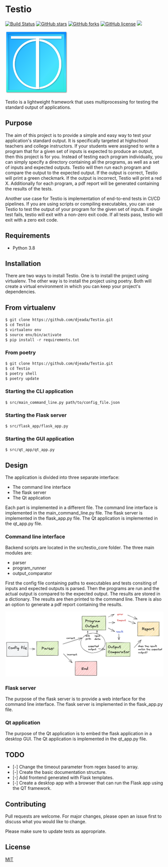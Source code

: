 # Testio

[![Build Status](https://travis-ci.org/djeada/testio.svg?branch=main)](https://travis-ci.org/djeada/testio)
<a href="https://github.com/djeada/testio/stargazers"><img alt="GitHub stars" src="https://img.shields.io/github/stars/djeada/testio"></a>
<a href="https://github.com/djeada/testio/network"><img alt="GitHub forks" src="https://img.shields.io/github/forks/djeada/testio"></a>
<a href="https://github.com/djeada/testio/blob/master/LICENSE.txt"><img alt="GitHub license" src="https://img.shields.io/github/license/djeada/testio"></a>
<a href=""><img src="https://img.shields.io/badge/contributions-welcome-brightgreen.svg?style=flat"></a>

<img src="https://github.com/djeada/Testio/blob/main/resources/logo.png" alt="Testio" width="200"/>

Testio is a lightweight framework that uses multiprocessing for testing the standard output of applications.

## Purpose

The aim of this project is to provide a simple and easy way to test your application's standard output. It is specifically targeted at highschool teachers and college instructors. If your students were assigned to write a program that for a given set of inputs is expected to produce an output, then this project is for you. Instead of testing each program individually, you can simply specify a directory containing all the programs, as well as a set of inputs and expected outputs. Testio will then run each program and compare the output to the expected output. If the output is correct, Testio will print a green checkmark. If the output is incorrect, Testio will print a red X. Additionally for each program, a pdf report will be generated containing the results of the tests.

Another use case for Testio is implementation of end-to-end tests in CI/CD pipelines. If you are using scripts or compiling executables, you can use Testio to test the output of your program for the given set of inputs. If single test fails, testio will exit with a non-zero exit code. If all tests pass, testio will exit with a zero exit code. 

## Requirements

* Python 3.8


## Installation

There are two ways to install Testio. One is to install the project using virtualenv. The other way is to install the project using poetry. Both will create a virtual environment in which you can keep your project's dependencies.

## From virtualenv

    $ git clone https://github.com/djeada/Testio.git
    $ cd Testio
    $ virtualenv env
    $ source env/bin/activate
    $ pip install -r requirements.txt

### From poetry

    $ git clone https://github.com/djeada/Testio.git
    $ cd Testio
    $ poetry shell
    $ poetry update

### Starting the CLI application

    $ src/main_command_line.py path/to/config_file.json

### Starting the Flask server

    $ src/flask_app/flask_app.py

### Starting the GUI application

    $ src/qt_app/qt_app.py

## Design 

The application is divided into three separate interface:

* The command line interface
* The flask server
* The Qt application

Each part is implemented in a different file. The command line interface is implemented in the main_command_line.py file. The flask server is implemented in the flask_app.py file. The Qt application is implemented in the qt_app.py file.

### Command line interface

Backend scripts are located in the src/testio_core folder. The three main modules are:

* parser
* program_runner
* output_comparator

 First the config file containing paths to executables and tests consiting of inputs and expected outputs is parsed. Then the programs are run and the actual output is compared to the expected output. The results are stored in a dictionary. The results are then printed to the command line. There is also an option to generate a pdf report containing the results.

![Alt text](https://github.com/djeada/Testio/blob/main/resources/diagram.png)

### Flask server

The purpose of the flask server is to provide a web interface for the command line interface. The flask server is implemented in the flask_app.py file.

### Qt application

The purpose of the Qt application is to embed the flask application in a desktop GUI. The Qt application is implemented in the qt_app.py file.

## TODO

- [-] Change the timeout parameter from regex based to array.
- [-] Create the basic documentation structure.
- [-] Add frontend generated with Flask templates.
- [-] Create a desktop app with a browser that can run the Flask app using the QT framework. 

## Contributing
Pull requests are welcome. For major changes, please open an issue first to discuss what you would like to change.

Please make sure to update tests as appropriate.

## License
[MIT](https://choosealicense.com/licenses/mit/)
